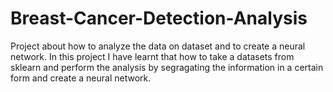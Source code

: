 # Breast-Cancer-Detection-Analysis
Project about how to analyze the data on dataset and to create a neural network.
In this project I have learnt that how to take a datasets from sklearn and perform the analysis by segragating the information in a certain form and create a neural network.

